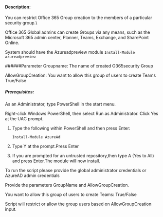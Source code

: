 #### Description:

You can restrict Office 365 Group creation to the members of a particular security group.\

Office 365 Global admins can create Groups via any means, such as the Microsoft 365 admin center, Planner, Teams, Exchange, and SharePoint Online.

System should have the Azureadpreview module `Install-Module azureadpreview`

######Parameter
Groupname: The name of created O365security Group

AllowGroupCreation: You want to allow this group of users to create Teams True/False

##### Prerequisites:

As an Administrator, type PowerShell in the start menu. 

Right-click Windows PowerShell, then select Run as Administrator. Click Yes at the UAC prompt.
1.	Type the following within PowerShell and then press Enter:

     `Install-Module AzureAd`
2.	Type Y at the prompt.Press Enter

3.	If you are prompted for an untrusted repository,then type A (Yes to All) and press Enter.The module will now install.

To run the script please provide the global administrator credentials or AzureAD admin credentials 

Provide the parameters GroupName and AllowGroupCreation.

You want to allow this group of users to create Teams: True/False

Script will restrict or allow the group users based on AllowGroupCreation input.



